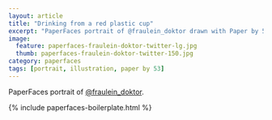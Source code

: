 ```yaml
---
layout: article
title: "Drinking from a red plastic cup"
excerpt: "PaperFaces portrait of @fraulein_doktor drawn with Paper by 53 on an iPad."
image: 
  feature: paperfaces-fraulein-doktor-twitter-lg.jpg
  thumb: paperfaces-fraulein-doktor-twitter-150.jpg
category: paperfaces
tags: [portrait, illustration, paper by 53]
---
```


PaperFaces portrait of [@fraulein_doktor](http://twitter.com/fraulein_doktor).

{% include paperfaces-boilerplate.html %}